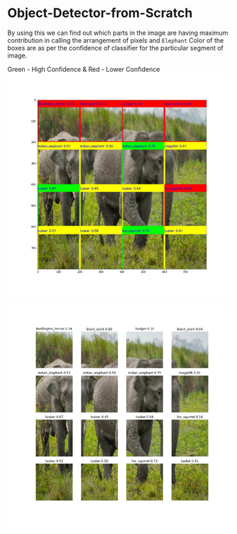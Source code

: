 # Object-Detector-from-Scratch

By using this we can find out which parts in the image are having maximum contribution in calling the arrangement of pixels and `Elephant`
Color of the boxes are as per the confidence of classifier for the particular segment of image.

Green - High Confidence & Red - Lower Confidence 
![alt text](https://github.com/vermavinay982/Object-Detector-from-Scratch/blob/main/color_base_output.jpg)

![alt text](https://github.com/vermavinay982/Object-Detector-from-Scratch/blob/main/my_plot.jpg)
